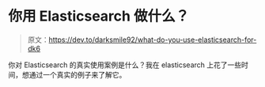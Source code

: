 # 你用 Elasticsearch 做什么？

> 原文：<https://dev.to/darksmile92/what-do-you-use-elasticsearch-for-dk6>

你对 Elasticsearch 的真实使用案例是什么？我在 elasticsearch 上花了一些时间，想通过一个真实的例子来了解它。